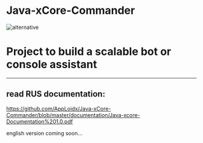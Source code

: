 # Java-xCore-Commander
![alternative](https://i.ibb.co/mvXt6kv/x-Core-logo-cuted.png)
# Project to build a scalable bot or console assistant

<hr>

## read RUS documentation:
https://github.com/AppLoidx/Java-xCore-Commander/blob/master/documentation/Java-xcore-Documentation%201.0.pdf

english version coming soon...
